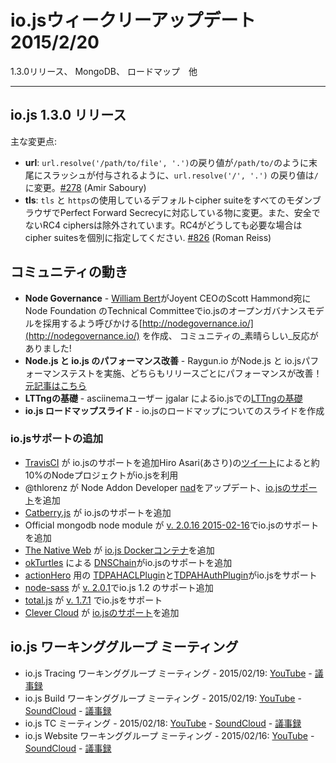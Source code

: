 <!--
#io.js Week of February 20th 2015
1.3.0 release, MongoDB, the roadmap and more.
-->

# io.jsウィークリーアップデート 2015/2/20
1.3.0リリース、 MongoDB、 ロードマップ　他

---

<!--
## io.js Releases 1.3.0
-->

## io.js 1.3.0 リリース

<!--
Notable changes include:
-->

主な変更点:

<!--
* **url**: `url.resolve('/path/to/file', '.')` now returns `/path/to/` with the trailing slash, `url.resolve('/', '.')` returns `/` [#278](https://github.com/iojs/io.js/pull/278) (Amir Saboury)
* **tls**: The default cipher suite used by `tls` and `https` has been changed to one that achieves Perfect Forward Secrecy with all modern browsers. Additionally, insecure RC4 ciphers have been excluded. If you absolutely require RC4, please specify your own cipher suites. [#826](https://github.com/iojs/io.js/pull/826) (Roman Reiss)
-->

* **url**: `url.resolve('/path/to/file', '.')`の戻り値が`/path/to/`のように末尾にスラッシュが付与されるように、`url.resolve('/', '.')` の戻り値は`/`に変更。[#278](https://github.com/iojs/io.js/pull/278) (Amir Saboury)
* **tls**: `tls` と `https`の使用しているデフォルトcipher suiteをすべてのモダンブラウザでPerfect Forward Secrecyに対応している物に変更。また、安全でないRC4 ciphersは除外されています。RC4がどうしても必要な場合はcipher suitesを個別に指定してください. [#826](https://github.com/iojs/io.js/pull/826) (Roman Reiss)

<!--
## Notable Events in the Community
-->

## コミュニティの動き

<!--
* **Node Governance** - [William Bert](https://twitter.com/williamjohnbert) created http://nodegovernance.io/ to alert Scott Hammond, CEO of Joyent, of the desire of the community for the io.js open-governance model to be the base upon which the Node Foundation's Technical Committee. The response from the community was _fantastic_!
* **Node.js and io.js Performance Improves** - Raygun.io did performance tests with both Node.js and io.js recently, and both are improving performance with each release! [Read the full article](https://raygun.io/blog/2015/02/node-js-performance-node-js-vs-io-js/).
* **LTTng Basics** - [LTTing Basics](https://asciinema.org/a/16785) with io.js by user jgalar on asciinema
* **io.js Roadmap Slides** - Slide deck for the current roadmap of io.js up.
-->

* **Node Governance** - [William Bert](https://twitter.com/williamjohnbert)がJoyent CEOのScott Hammond宛に Node Foundation のTechnical Committeeでio.jsのオープンガバナンスモデルを採用するよう呼びかける[http://nodegovernance.io/](http://nodegovernance.io/) を作成、
コミュニティの_素晴らしい_反応がありました!
* **Node.js と io.js のパフォーマンス改善** - Raygun.io がNode.js と io.jsパフォーマンステストを実施、どちらもリリースごとにパフォーマンスが改善！[元記事はこちら](https://raygun.io/blog/2015/02/node-js-performance-node-js-vs-io-js/)
* **LTTngの基礎** - asciinemaユーザー jgalar によるio.jsでの[LTTngの基礎](https://asciinema.org/a/16785)
* **io.js ロードマップスライド** - io.jsのロードマップについてのスライドを作成

<!--
### io.js Support Added
-->

### io.jsサポートの追加

<!--
* [TravisCI](https://travis-ci.org/) added io.js.The day the last Weekly Update was posted, Hiro Asari (あさり) [tweeted](https://twitter.com/hiro_asari/status/566268486012633088) that about 10% of Node projects were running io.js.
* @thlorenz updated [nad](https://github.com/thlorenz/nad), Node Addon Developer, to [support io.js](https://twitter.com/thlorenz/status/566328088121081856)
* [Catberry.js](https://github.com/catberry/catberry) added support for io.js.
* Official mongodb node module supports io.js in [v. 2.0.16 2015-02-16](https://github.com/mongodb/node-mongodb-native/blob/2.0/HISTORY.md).
* [The Native Web](http://www.thenativeweb.io/) now has a [io.js Docker container](https://registry.hub.docker.com/u/thenativeweb/iojs/)
* [DNSChain](https://github.com/okTurtles/dnschain) by [okTurtles](https://okturtles.com/) added support for io.js.
* [TDPAHACLPlugin](https://github.com/neilstuartcraig/TDPAHACLPlugin) and [TDPAHAuthPlugin](https://github.com/neilstuartcraig/TDPAHAuthPlugin) for [actionHero](http://www.actionherojs.com/) now support io.js.
* [node-sass](https://npmjs.org/package/node-sass) added support for io.js 1.2 in node-sass [v. 2.0.1](https://github.com/sass/node-sass/issues/655)
* [total.js](https://www.totaljs.com/) added support for io.js in [v. 1.7.1](https://github.com/totaljs/framework/releases/tag/v1.7.1)
* [Clever Cloud](https://www.clever-cloud.com/) added [support for io.js](https://www.clever-cloud.com/blog/features/2015/01/23/introducing-io.js/)
-->

* [TravisCI](https://travis-ci.org/) が io.jsのサポートを追加Hiro Asari(あさり)の[ツイート](https://twitter.com/hiro_asari/status/566268486012633088)によると約10%のNodeプロジェクトがio.jsを利用
* @thlorenz が Node Addon Developer [nad](https://github.com/thlorenz/nad)をアップデート、[io.jsのサポート](https://twitter.com/thlorenz/status/566328088121081856)を追加
* [Catberry.js](https://github.com/catberry/catberry) が io.jsのサポートを追加
* Official mongodb node module が [v. 2.0.16 2015-02-16](https://github.com/mongodb/node-mongodb-native/blob/2.0/HISTORY.md)でio.jsのサポートを追加
* [The Native Web](http://www.thenativeweb.io/) が [io.js Dockerコンテナ](https://registry.hub.docker.com/u/thenativeweb/iojs/)を追加
* [okTurtles](https://okturtles.com/) による [DNSChain](https://github.com/okTurtles/dnschain)がio.jsのサポートを追加
* [actionHero](http://www.actionherojs.com/) 用の [TDPAHACLPlugin](https://github.com/neilstuartcraig/TDPAHACLPlugin)と[TDPAHAuthPlugin](https://github.com/neilstuartcraig/TDPAHAuthPlugin)がio.jsをサポート
* [node-sass](https://npmjs.org/package/node-sass) が [v. 2.0.1](https://github.com/sass/node-sass/issues/655)でio.js 1.2 のサポート追加
* [total.js](https://www.totaljs.com/) が [v. 1.7.1](https://github.com/totaljs/framework/releases/tag/v1.7.1) でio.jsをサポート
* [Clever Cloud](https://www.clever-cloud.com/) が [io.jsのサポート](https://www.clever-cloud.com/blog/features/2015/01/23/introducing-io.js/)を追加

<!--
## io.js Working Group Meetings
-->

## io.js ワーキンググループ ミーティング

<!--
* io.js Tracing Working Group Meeting - Feb. 19, 2015: [YouTube](https://www.youtube.com/watch?v=wvBVjg8jkv0) - [Minutes](https://docs.google.com/document/d/1_ApOMt03xHVkaGpTEPMDIrtkjXOzg3Hh4ZcyfhvMHx4/edit)
* io.js Build Working Group Meeting - Feb. 19, 2015: [YouTube](https://www.youtube.com/watch?v=OKQi3pTF7fs) - [SoundCloud](https://soundcloud.com/iojs/iojs-build-wg-meeting-2015-02-19) - [Minutes](https://docs.google.com/document/d/1vRhsYBs4Hw6vRu55h5eWTwDzS1NctxdTvMMEnCbDs14/edit)
* io.js Technical Committee Meeting - Feb. 18, 2015: [YouTube](https://www.youtube.com/watch?v=jeBPYLJ2_Yc) - [SoundCloud](https://soundcloud.com/iojs/iojs-tc-meeting-meeting-2015-02-18) - [Minutes](https://docs.google.com/document/d/1JnujRu6Rfnp6wvbvwCfxXnsjLySunQ_yah91pkvSFdQ/edit)
* io.js Website Working Group Meeting - Feb. 16, 2015: [YouTube](https://www.youtube.com/watch?v=UKDKhFV61ZA) - [SoundCloud](https://soundcloud.com/iojs/iojs-website-wg-meeting-2015-02-16) - [Minutes](https://docs.google.com/document/d/1R8JmOoyr64tt-QOj27bD19ZOWg63CujW7GeaAHIIkUs/edit)
-->

* io.js Tracing ワーキンググループ ミーティング - 2015/02/19: [YouTube](https://www.youtube.com/watch?v=wvBVjg8jkv0) - [議事録](https://docs.google.com/document/d/1_ApOMt03xHVkaGpTEPMDIrtkjXOzg3Hh4ZcyfhvMHx4/edit)
* io.js Build ワーキンググループ ミーティング - 2015/02/19: [YouTube](https://www.youtube.com/watch?v=OKQi3pTF7fs) - [SoundCloud](https://soundcloud.com/iojs/iojs-build-wg-meeting-2015-02-19) - [議事録](https://docs.google.com/document/d/1vRhsYBs4Hw6vRu55h5eWTwDzS1NctxdTvMMEnCbDs14/edit)
* io.js TC ミーティング - 2015/02/18: [YouTube](https://www.youtube.com/watch?v=jeBPYLJ2_Yc) - [SoundCloud](https://soundcloud.com/iojs/iojs-tc-meeting-meeting-2015-02-18) - [議事録](https://docs.google.com/document/d/1JnujRu6Rfnp6wvbvwCfxXnsjLySunQ_yah91pkvSFdQ/edit)
* io.js Website ワーキンググループ ミーティング - 2015/02/16: [YouTube](https://www.youtube.com/watch?v=UKDKhFV61ZA) - [SoundCloud](https://soundcloud.com/iojs/iojs-website-wg-meeting-2015-02-16) - [議事録](https://docs.google.com/document/d/1R8JmOoyr64tt-QOj27bD19ZOWg63CujW7GeaAHIIkUs/edit)
